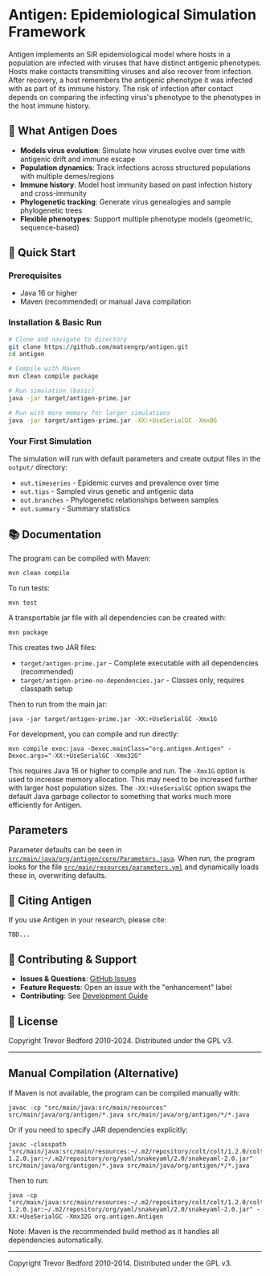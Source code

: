 # Antigen: Epidemiological Simulation Framework

Antigen implements an SIR epidemiological model where hosts in a population are infected with
viruses that have distinct antigenic phenotypes.  Hosts make contacts transmitting viruses and also
recover from infection.  After recovery, a host remembers the antigenic phenotype it was infected
with as part of its immune history.  The risk of infection after contact depends on comparing the
infecting virus's phenotype to the phenotypes in the host immune history.

## 🦠 What Antigen Does

- **Models virus evolution**: Simulate how viruses evolve over time with antigenic drift and immune escape
- **Population dynamics**: Track infections across structured populations with multiple demes/regions
- **Immune history**: Model host immunity based on past infection history and cross-immunity
- **Phylogenetic tracking**: Generate virus genealogies and sample phylogenetic trees
- **Flexible phenotypes**: Support multiple phenotype models (geometric, sequence-based)

## 🚀 Quick Start

### Prerequisites
- Java 16 or higher
- Maven (recommended) or manual Java compilation

### Installation & Basic Run
```bash
# Clone and navigate to directory
git clone https://github.com/matsengrp/antigen.git
cd antigen

# Compile with Maven
mvn clean compile package

# Run simulation (basic)
java -jar target/antigen-prime.jar

# Run with more memory for larger simulations
java -jar target/antigen-prime.jar -XX:+UseSerialGC -Xmx8G
```

### Your First Simulation
The simulation will run with default parameters and create output files in the `output/` directory:
- `out.timeseries` - Epidemic curves and prevalence over time
- `out.tips` - Sampled virus genetic and antigenic data  
- `out.branches` - Phylogenetic relationships between samples
- `out.summary` - Summary statistics

## 📚 Documentation

The program can be compiled with Maven:

	mvn clean compile

To run tests:

	mvn test

A transportable jar file with all dependencies can be created with:

	mvn package

This creates two JAR files:
- `target/antigen-prime.jar` - Complete executable with all dependencies (recommended)
- `target/antigen-prime-no-dependencies.jar` - Classes only, requires classpath setup
	
Then to run from the main jar:

	java -jar target/antigen-prime.jar -XX:+UseSerialGC -Xmx1G

For development, you can compile and run directly:

	mvn compile exec:java -Dexec.mainClass="org.antigen.Antigen" -Dexec.args="-XX:+UseSerialGC -Xmx32G"
	
This requires Java 16 or higher to compile and run. The `-Xmx1G` option is used to increase memory allocation. 
This may need to be increased further with larger host population sizes. The `-XX:+UseSerialGC` option 
swaps the default Java garbage collector to something that works much more efficiently for Antigen.
	
## Parameters
	
Parameter defaults can be seen in [`src/main/java/org/antigen/core/Parameters.java`](src/main/java/org/antigen/core/Parameters.java).  When run, the program looks 
for the file [`src/main/resources/parameters.yml`](src/main/resources/parameters.yml) and dynamically loads these in, overwriting defaults.

## 🏥 Citing Antigen

If you use Antigen in your research, please cite:
```
TBD...
```

## 🤝 Contributing & Support

- **Issues & Questions**: [GitHub Issues](https://github.com/matsengrp/antigen/issues)
- **Feature Requests**: Open an issue with the "enhancement" label
- **Contributing**: See [Development Guide](docs/development/contributing.md)

## 📄 License

Copyright Trevor Bedford 2010-2024. Distributed under the GPL v3.

---


## Manual Compilation (Alternative)

If Maven is not available, the program can be compiled manually with:

	javac -cp "src/main/java:src/main/resources" src/main/java/org/antigen/*.java src/main/java/org/antigen/*/*.java

Or if you need to specify JAR dependencies explicitly:

	javac -classpath "src/main/java:src/main/resources:~/.m2/repository/colt/colt/1.2.0/colt-1.2.0.jar:~/.m2/repository/org/yaml/snakeyaml/2.0/snakeyaml-2.0.jar" src/main/java/org/antigen/*.java src/main/java/org/antigen/*/*.java

Then to run:

	java -cp "src/main/java:src/main/resources:~/.m2/repository/colt/colt/1.2.0/colt-1.2.0.jar:~/.m2/repository/org/yaml/snakeyaml/2.0/snakeyaml-2.0.jar" -XX:+UseSerialGC -Xmx32G org.antigen.Antigen

Note: Maven is the recommended build method as it handles all dependencies automatically.

-------------------------------------------

Copyright Trevor Bedford 2010-2014. Distributed under the GPL v3.
